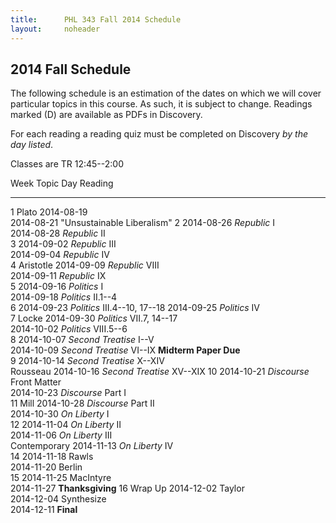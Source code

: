 ```yaml
---
title:      PHL 343 Fall 2014 Schedule
layout:     noheader
---
```


## 2014 Fall Schedule ##

The following schedule is an estimation of the dates on which we will
cover particular topics in this course. As such, it is subject to
change. Readings marked (D) are available as PDFs in Discovery.

For each reading a reading quiz must be completed on
Discovery *by the day listed*.

Classes are TR 12:45--2:00


Week    Topic         Day         Reading
------- ------------- ----------- --------------------------------------
1       Plato         2014-08-19  
                      2014-08-21  "Unsustainable Liberalism"
2                     2014-08-26  *Republic* I                 
                      2014-08-28  *Republic* II                
3                     2014-09-02  *Republic* III               
                      2014-09-04  *Republic* IV                
4       Aristotle     2014-09-09  *Republic* VIII              
                      2014-09-11  *Republic* IX                
5                     2014-09-16  *Politics* I                 
                      2014-09-18  *Politics* II.1--4           
6                     2014-09-23  *Politics* III.4--10, 17--18 
                      2014-09-25  *Politics* IV                
7       Locke         2014-09-30  *Politics* VII.7, 14--17     
                      2014-10-02  *Politics* VIII.5--6         
8                     2014-10-07  *Second Treatise* I--V       
                      2014-10-09  *Second Treatise* VI--IX
                                  **Midterm Paper Due**     
9                     2014-10-14  *Second Treatise* X--XIV        
        Rousseau      2014-10-16  *Second Treatise* XV--XIX
10                    2014-10-21  *Discourse* Front Matter     
                      2014-10-23  *Discourse* Part I           
11      Mill          2014-10-28  *Discourse* Part II          
                      2014-10-30  *On Liberty* I               
12                    2014-11-04  *On Liberty* II              
                      2014-11-06  *On Liberty* III             
        Contemporary  2014-11-13  *On Liberty* IV              
14                    2014-11-18  Rawls                        
                      2014-11-20  Berlin                       
15                    2014-11-25  MacIntyre                    
                      2014-11-27  **Thanksgiving**
16      Wrap Up       2014-12-02  Taylor            
                      2014-12-04  Synthesize                   
                      2014-12-11  **Final**

